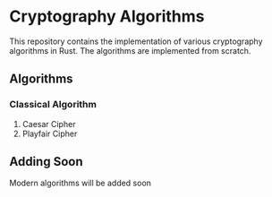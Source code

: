 # Cryptography Algorithms
This repository contains the implementation of various cryptography algorithms in Rust. The algorithms are implemented from scratch.

## Algorithms
### Classical Algorithm
1. Caesar Cipher
2. Playfair Cipher

## Adding Soon
Modern algorithms will be added soon